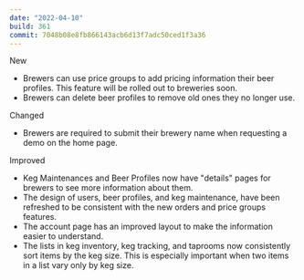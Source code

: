 ```yaml
---
date: "2022-04-10"
build: 361
commit: 7048b08e8fb866143acb6d13f7adc50ced1f3a36
---
```


New
- Brewers can use price groups to add pricing information their beer profiles. This feature will be rolled out to breweries soon.
- Brewers can delete beer profiles to remove old ones they no longer use.

Changed
- Brewers are required to submit their brewery name when requesting a demo on the home page.

Improved
- Keg Maintenances and Beer Profiles now have "details" pages for brewers to see more information about them.
- The design of users, beer profiles, and keg maintenance, have been refreshed to be consistent with the new orders and price groups features.
- The account page has an improved layout to make the information easier to understand.
- The lists in keg inventory, keg tracking, and taprooms now consistently sort items by the keg size. This is especially important when two items in a list vary only by keg size.  
